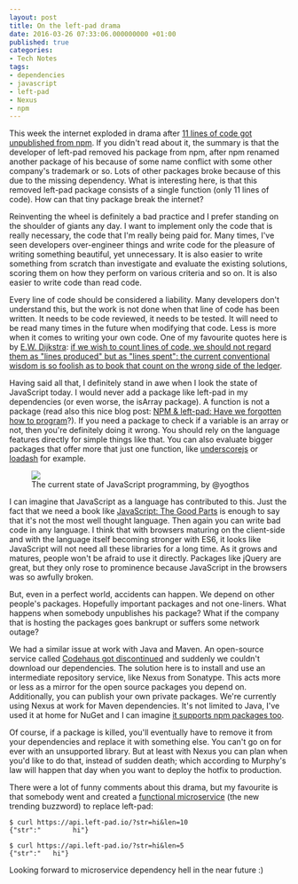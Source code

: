 ```yaml
---
layout: post
title: On the left-pad drama
date: 2016-03-26 07:33:06.000000000 +01:00
published: true
categories:
- Tech Notes
tags:
- dependencies
- javascript
- left-pad
- Nexus
- npm
---
```


This week the internet exploded in drama after <a href="http://www.theregister.co.uk/2016/03/23/npm_left_pad_chaos" target="_blank">11 lines of code got unpublished from npm</a>. If you didn't read about it, the summary is that the developer of left-pad removed his package from npm, after npm renamed another package of his because of some name conflict with some other company's trademark or so. Lots of other packages broke because of this due to the missing dependency. What is interesting here, is that this removed left-pad package consists of a single function (only 11 lines of code). How can that tiny package break the internet?<!--more-->

Reinventing the wheel is definitely a bad practice and I prefer standing on the shoulder of giants any day. I want to implement only the code that is really necessary, the code that I'm really being paid for. Many times, I've seen developers over-engineer things and write code for the pleasure of writing something beautiful, yet unnecessary. It is also easier to write something from scratch than investigate and evaluate the existing solutions, scoring them on how they perform on various criteria and so on. It is also easier to write code than read code.

Every line of code should be considered a liability. Many developers don't understand this, but the work is not done when that line of code has been written. It needs to be code reviewed, it needs to be tested. It will need to be read many times in the future when modifying that code. Less is more when it comes to writing your own code. One of my favourite quotes here is by <a href="https://en.wikipedia.org/wiki/Edsger_W._Dijkstra" target="_blank">E.W. Dijkstra</a>: <a href="https://www.cs.utexas.edu/~EWD/transcriptions/EWD10xx/EWD1036.html" target="_blank">if we wish to count lines of code, we should not regard them as "lines produced" but as "lines spent": the current conventional wisdom is so foolish as to book that count on the wrong side of the ledger</a>.

Having said all that, I definitely stand in awe when I look the state of JavaScript today. I would never add a package like left-pad in my dependencies (or even worse, the isArray package). A function is not a package (read also this nice blog post: <a href="http://www.haneycodes.net/npm-left-pad-have-we-forgotten-how-to-program/" target="_blank">NPM & left-pad: Have we forgotten how to program</a>?). If you need a package to check if a variable is an array or not, then you're definitely doing it wrong. You should rely on the language features directly for simple things like that. You can also evaluate bigger packages that offer more that just one function, like <a href="http://underscorejs.org/" target="_blank">underscorejs</a> or <a href="https://lodash.com/" target="_blank">loadash</a> for example.

<figure><img src="{{ site.baseurl }}/assets/2016/cevnsglxiaanrzx.jpg" /><figcaption>The current state of JavaScript programming, by @yogthos</figcaption></figure>

I can imagine that JavaScript as a language has contributed to this. Just the fact that we need a book like <a href="http://www.amazon.com/JavaScript-Good-Parts-Douglas-Crockford/dp/0596517742" target="_blank">JavaScript: The Good Parts</a> is enough to say that it's not the most well thought language. Then again you can write bad code in any language. I think that with browsers maturing on the client-side and with the language itself becoming stronger with ES6, it looks like JavaScript will not need all these libraries for a long time. As it grows and matures, people won't be afraid to use it directly. Packages like jQuery are great, but they only rose to prominence because JavaScript in the browsers was so awfully broken.

But, even in a perfect world, accidents can happen. We depend on other people's packages. Hopefully important packages and not one-liners. What happens when somebody unpublishes his package? What if the company that is hosting the packages goes bankrupt or suffers some network outage?

We had a similar issue at work with Java and Maven. An open-source service called <a href="http://www.javaworld.com/article/2892227/open-source-tools/codehaus-the-once-great-house-of-code-has-fallen.html" target="_blank">Codehaus got discontinued</a> and suddenly we couldn't download our dependencies. The solution here is to install and use an intermediate repository service, like Nexus from Sonatype. This acts more or less as a mirror for the open source packages you depend on. Additionally, you can publish your own private packages. We're currently using Nexus at work for Maven dependencies. It's not limited to Java, I've used it at home for NuGet and I can imagine <a href="http://www.sonatype.org/nexus/2016/03/25/npm-gate-lessons-learned-again/" target="_blank">it supports npm packages too</a>.

Of course, if a package is killed, you'll eventually have to remove it from your dependencies and replace it with something else. You can't go on for ever with an unsupported library. But at least with Nexus you can plan when you'd like to do that, instead of sudden death; which according to Murphy's law will happen that day when you want to deploy the hotfix to production.

There were a lot of funny comments about this drama, but my favourite is that somebody went and created a <a href="http://left-pad.io/" target="_blank">functional microservice</a> (the new trending buzzword) to replace left-pad:

```
$ curl https://api.left-pad.io/?str=hi&len=10
{"str":"        hi"}

$ curl https://api.left-pad.io/?str=hi&len=5
{"str":"   hi"}
```

Looking forward to microservice dependency hell in the near future :)

